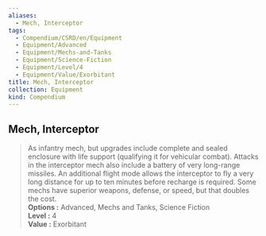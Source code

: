 ```yaml
---
aliases:
  - Mech, Interceptor
tags:
  - Compendium/CSRD/en/Equipment
  - Equipment/Advanced
  - Equipment/Mechs-and-Tanks
  - Equipment/Science-Fiction
  - Equipment/Level/4
  - Equipment/Value/Exorbitant
title: Mech, Interceptor
collection: Equipment
kind: Compendium
---
```

## Mech, Interceptor  
  
>As infantry mech, but upgrades include complete and sealed enclosure with life support (qualifying it for vehicular combat). Attacks in the interceptor mech also include a battery of very long-range missiles. An additional flight mode allows the interceptor to fly a very long distance for up to ten minutes before recharge is required. Some mechs have superior weapons, defense, or speed, but that doubles the cost.  
> **Options :** Advanced, Mechs and Tanks, Science Fiction  
> **Level :** 4  
> **Value :** Exorbitant